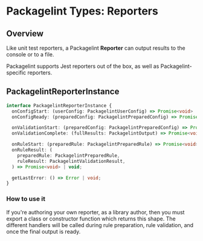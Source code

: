 # Packagelint Types: Reporters

## Overview

Like unit test reporters, a Packagelint **Reporter** can output results to the console or to a file.

Packagelint supports Jest reporters out of the box, as well as Packagelint-specific reporters.

## PackagelintReporterInstance

```typescript
interface PackagelintReporterInstance {
  onConfigStart: (userConfig: PackagelintUserConfig) => Promise<void> | void;
  onConfigReady: (preparedConfig: PackagelintPreparedConfig) => Promise<void> | void;

  onValidationStart: (preparedConfig: PackagelintPreparedConfig) => Promise<void> | void;
  onValidationComplete: (fullResults: PackagelintOutput) => Promise<void> | void;

  onRuleStart: (preparedRule: PackagelintPreparedRule) => Promise<void> | void;
  onRuleResult: (
    preparedRule: PackagelintPreparedRule,
    ruleResult: PackagelintValidationResult,
  ) => Promise<void> | void;

  getLastError: () => Error | void;
}
```

### How to use it

If you're authoring your own reporter, as a library author, then you must export a class or constructor function
which returns this shape. The different handlers will be called during rule preparation, rule validation, and once
the final output is ready.
